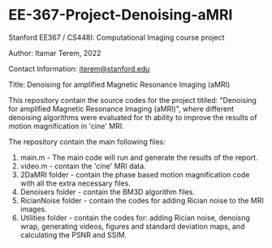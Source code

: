 # EE-367-Project-Denoising-aMRI
Stanford EE367 / CS448I: Computational Imaging course project

Author: Itamar Terem, 2022 

Contact Information: iterem@stanford.edu

Title: Denoising for amplified Magnetic Resonance Imaging (aMRI)

This repository contain the source codes for the project titiled: "Denoising for amplified Magnetic Resonance Imaging (aMRI)", where different denoising algorithms were evaluated for th ability to improve the results of motion magnification in 'cine' MRI. 

The repository contain the main following files:
1. main.m - The main code will run and generate the results of the report. 
2. video.m - contain the 'cine' MRI data. 
3. 2DaMRI folder - contain the phase based motion magnification code with all the extra necessary files. 
4. Denoisers folder - contain the BM3D algorithm files. 
5. RicianNoise folder - contain the codes for adding Rician noise to the MRI images.
6. Utilities folder - contain the codes for: adding Rician noise, denoisng wrap, generating videos, figures and standard deviation maps, and calculating the PSNR and SSIM.
